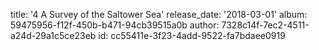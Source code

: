 title: '4 A Survey of the Saltower Sea'
release_date: '2018-03-01'
album: 59475956-f12f-450b-b471-94cb39515a0b
author: 7328c14f-7ec2-4511-a24d-29a1c5ce23eb
id: cc55411e-3f23-4add-9522-fa7bdaee0919
